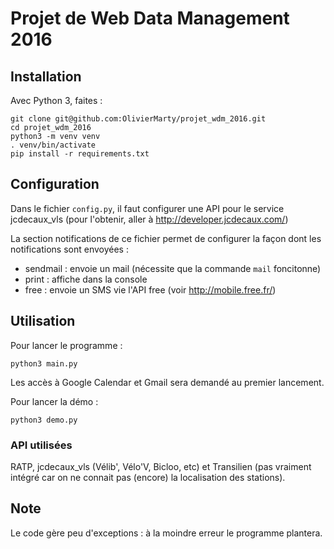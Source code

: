 # Projet de Web Data Management 2016


## Installation

Avec Python 3, faites :

    git clone git@github.com:OlivierMarty/projet_wdm_2016.git
    cd projet_wdm_2016
    python3 -m venv venv
    . venv/bin/activate
    pip install -r requirements.txt

## Configuration

Dans le fichier `config.py`, il faut configurer une API pour le service
jcdecaux_vls (pour l'obtenir, aller à http://developer.jcdecaux.com/)

La section notifications de ce fichier permet de configurer la façon dont les
notifications sont envoyées :
 - sendmail : envoie un mail (nécessite que la commande `mail` foncitonne)
 - print : affiche dans la console
 - free : envoie un SMS vie l'API free (voir http://mobile.free.fr/)

## Utilisation

Pour lancer le programme :

    python3 main.py

Les accès à Google Calendar et Gmail sera demandé au premier lancement.

Pour lancer la démo :

    python3 demo.py

### API utilisées

RATP, jcdecaux_vls (Vélib', Vélo'V, Bicloo, etc) et Transilien (pas vraiment
intégré car on ne connait pas (encore) la localisation des stations).

## Note

Le code gère peu d'exceptions : à la moindre erreur le programme plantera.
